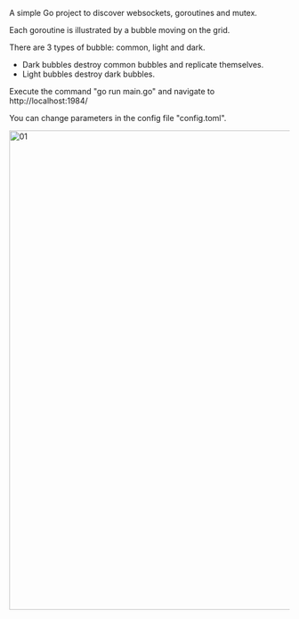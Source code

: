 A simple Go project to discover websockets, goroutines and mutex.

Each goroutine is illustrated by a bubble moving on the grid.

There are 3 types of bubble: common, light and dark.

- Dark bubbles destroy common bubbles and replicate themselves.
- Light bubbles destroy dark bubbles.

Execute the command "go run main.go" and navigate to http://localhost:1984/

You can change parameters in the config file "config.toml".

<img width="861" alt="01" src="https://github.com/user-attachments/assets/2164da64-ec49-4253-855f-32240d299d27">
